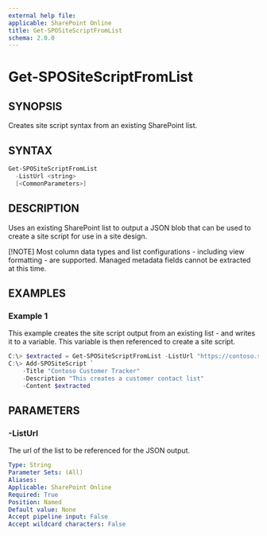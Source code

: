 ```yaml
---
external help file: 
applicable: SharePoint Online
title: Get-SPOSiteScriptFromList
schema: 2.0.0
---
```


# Get-SPOSiteScriptFromList

## SYNOPSIS

Creates site script syntax from an existing SharePoint list.

## SYNTAX

```powershell
Get-SPOSiteScriptFromList
  -ListUrl <string>
  [<CommonParameters>]
```

## DESCRIPTION

Uses an existing SharePoint list to output a JSON blob that can be used to create a site script for use in a site design. 

[!NOTE]
Most column data types and list configurations - including view formatting - are supported. Managed metadata fields cannot be extracted at this time. 

## EXAMPLES

### Example 1

This example creates the site script output from an existing list - and writes it to a variable. This variable is then referenced to create a site script.

```powershell
C:\> $extracted = Get-SPOSiteScriptFromList -ListUrl "https://contoso.sharepoint.com/sites/strategy/customer-contacts"
C:\> Add-SPOSiteScript `
    -Title "Contoso Customer Tracker"
    -Description "This creates a customer contact list"
    -Content $extracted
```

## PARAMETERS

### -ListUrl
The url of the list to be referenced for the JSON output.

```yaml
Type: String
Parameter Sets: (All)
Aliases: 
Applicable: SharePoint Online
Required: True
Position: Named
Default value: None
Accept pipeline input: False
Accept wildcard characters: False 
```
